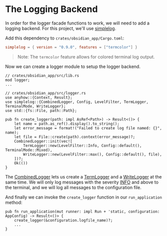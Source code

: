 # The Logging Backend

In order for the logger facade functions to work, we will need to add a logging backend. For this project, we'll use [simplelog](https://github.com/drakulix/simplelog.rs).

Add this dependency to `crates/obsidian_app/Cargo.toml`:

```toml
simplelog = { version = "0.9.0", features = ["termcolor"] }
```

> Note: The `termcolor` feature allows for colored terminal log output.

Now we can create a logger module to setup the logger backend.

```rust,noplaypen
// crates/obsidian_app/src/lib.rs
mod logger;
...
```

```rust,noplaypen
// crates/obsidian_app/src/logger.rs
use anyhow::{Context, Result};
use simplelog::{CombinedLogger, Config, LevelFilter, TermLogger, TerminalMode, WriteLogger};
use std::{fs::File, path::Path};

pub fn create_logger(path: impl AsRef<Path>) -> Result<()> {
    let name = path.as_ref().display().to_string();
    let error_message = format!("Failed to create log file named: {}", name);
    let file = File::create(path).context(error_message)?;
    CombinedLogger::init(vec![
        TermLogger::new(LevelFilter::Info, Config::default(), TerminalMode::Mixed),
        WriteLogger::new(LevelFilter::max(), Config::default(), file),
    ])?;
    Ok(())
}
```

The [CombinedLogger](https://docs.rs/simplelog/0.9.0/simplelog/struct.CombinedLogger.html) lets us create a [TermLogger](https://docs.rs/simplelog/0.9.0/simplelog/struct.TermLogger.html) and a [WriteLogger](https://docs.rs/simplelog/0.9.0/simplelog/struct.WriteLogger.html) at the same time. We will only log messages with the severity [INFO](https://docs.rs/simplelog/0.9.0/simplelog/enum.Level.html#variant.Info) and above to the terminal, and we will log all messages to the configuration file.

And finally we can invoke the `create_logger` function in our `run_application` method:

```rust,noplaypen
pub fn run_application(mut runner: impl Run + 'static, configuration: AppConfig) -> Result<()> {
    create_logger(&configuration.logfile_name)?;
    ...
}
```

